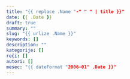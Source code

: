 ```yaml
---
title: "{{ replace .Name "-" " " | title }}"
date: {{ .Date }}
draft: true
summary: ""
slug: "{{ urlize .Name }}"
keywords: []
description: ""
kategorije: []
reči: []
autori: []
mesec: "{{ dateFormat "2006-01" .Date }}"
---
```

